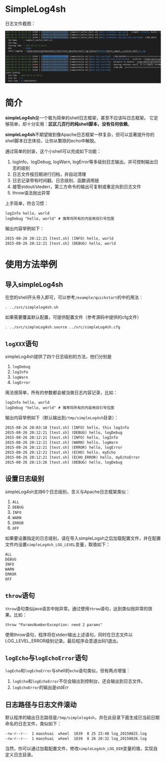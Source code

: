 # SimpleLog4sh
日志文件截图：

![](doc/img/header.png)
# 简介
**simpleLog4sh**是一个极为简单的shell日志框架，甚至不应该叫日志框架。  它足够简单，却十分实用：**区区几百行的纯shell脚本，没有任何依赖**。

**simpleLog4sh**不期望做到像Apache日志框架一样复杂，但可以显著提升你的shell脚本日志体验，让你从繁琐的echo中解脱。

通过简单的封装，这个小shell可以完成如下功能：  
1. logInfo，logDebug, logWarn, logError等多级别日志输出，并可控制输出日志的级别  
2. 日志文件按日期进行归档，并自动清理   
3. 日志记录带有时间戳、日志级别、函数调用链  
4. 接管stdout/stederr，第三方命令的输出可复制或重定向到日志文件  
5. throw语法抛出异常  


上手简单，符合习惯：

```
logInfo hello, world
logDebug "hello, world" # 推荐将所有的内容用双引号包围
```

输出内容举例如下：

```
2015-08-26 20:12:21 [test.sh] (INFO) hello, world
2015-08-26 20:12:21 [test.sh] (DEBUG) hello, world
```


# 使用方法举例
## 导入simpleLog4sh
在您的shell开头导入即可，可以参考`/example/quickstart`的中的用法：

```
. ../src/simplelog4sh.sh
```

如果需要覆盖默认配置，可提供配置文件（参考源码中提供的cfg文件）
```
. ../src/simpleLog4sh.source ../src/simpleLog4sh.cfg
```

## `logXXX`语句
simpleLog4sh提供了四个日志级别的方法，他们分别是  
1. `logDebug`  
2. `logInfo`  
3. `logWarn`   
4. `logError`

用法很简单，所有的参数都会被当做日志内容记录，比如：

```
logInfo hello, world
logDebug "hello, world" # 推荐将所有的内容用双引号包围
```

输出内容举例如下（默认输出到`/tmp/simpleLog4sh`目录）：

```
2015-08-26 20:03:18 [test.sh] (INFO) hello, this logInfo
2015-08-26 20:12:21 [test.sh] (DEBUG) hello, logDebug
2015-08-26 20:12:21 [test.sh] (INFO) hello, logInfo
2015-08-26 20:12:21 [test.sh] (WARN) hello, logWarn
2015-08-26 20:12:21 [test.sh] (ERROR) hello, logError
2015-08-26 20:12:21 [test.sh] (ECHO) hello, myEcho
2015-08-26 20:12:21 [test.sh] (ECHO_ERROR) hello, myEchoError
2015-08-26 20:13:26 [test.sh] (DEBUG) hello, logDebug
```

## 设置日志级别
simpleLog4sh支持6个日志级别，含义与Apache日志框架类似：  
1. `ALL`  
2. `DEBUG`  
3. `INFO`  
4. `WARN`  
5. `ERROR`  
6. `OFF`

如果要设置指定的日志级别，请在导入simpleLogsh之后加载配置文件，并在配置文件内设置`simpleLog4sh_LOG_LEVEL`变量，取值如下：

```
ALL  
DEBUG  
INFO  
WARN  
ERROR  
OFF  
```

## `throw`语句
`throw`语句类似java语言中抛异常。通过使用`throw`语句，达到类似抛异常的效果。比如：

```
throw "ParamsNumberException: need 2 params"
```
使用throw语句，程序将在stderr输出上述语句，同时在日志文件以LOG_LEVEL_ERROR级别记录。最后程序会意退出码1退出。

## `logEcho`与`logEchoError`语句
`logEcho`和`logEchoError`与shell的`echo`语句类似，但有两点增强：  
1. `logEcho`和`logEchoError`不仅会输出到控制台，还会输出到日志文件。  
2. `logEchoError`的输出是stdErr

## 日志路径与日志文件滚动
默认程序的输出日志路径是`/tmp/simplelog4sh`，并在此目录下面生成已当前日期命名的日志文件，类似如下：

```
-rw-r--r--  1 maoshuai  wheel  1839  8 25 23:48 log_20150825.log
-rw-r--r--  1 maoshuai  wheel  1839  8 26 20:32 log_20150826.log
```
当然，你可以通过加载配置文件，修改`simpleLog4sh_LOG_DIR`变量的值，实现自定义日志目录。